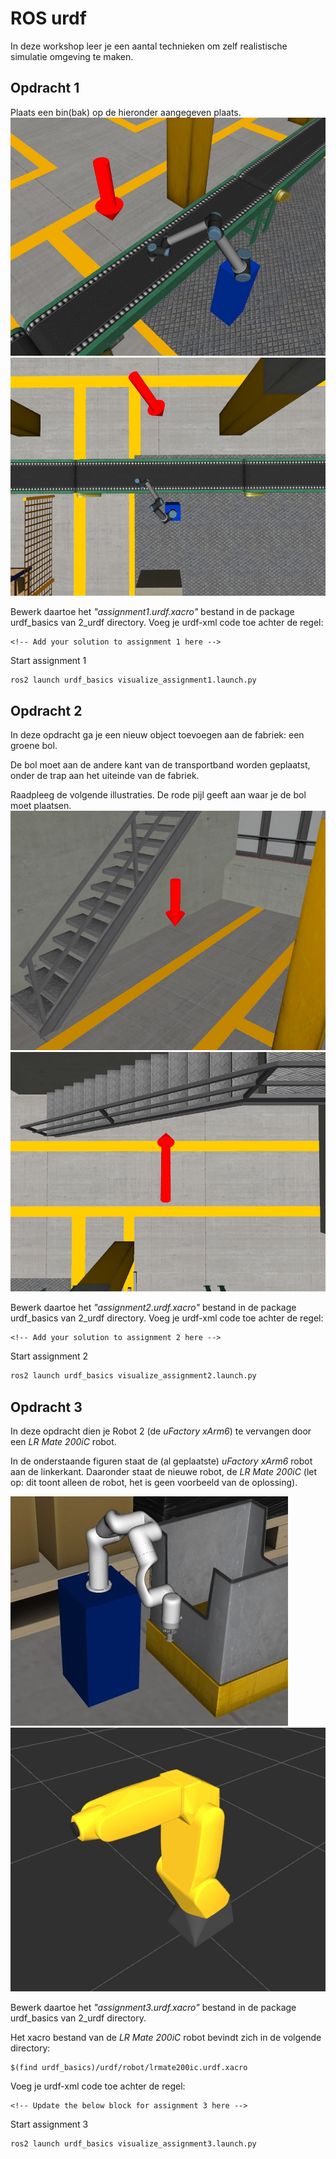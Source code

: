 # ROS urdf


In deze workshop leer je een aantal technieken om zelf realistische simulatie omgeving te maken.

## Opdracht 1
Plaats een bin(bak) op de hieronder aangegeven plaats.
![Image](./images/assignment1_arrow_perspective.jpg)
![Image](./images/assignment1_arrow_top_view.jpg)

Bewerk daartoe het *"assignment1.urdf.xacro"* bestand in de package urdf_basics van 2_urdf directory.
Voeg je urdf-xml code toe achter de regel:

```
<!-- Add your solution to assignment 1 here -->
```

Start assignment 1
```bash
ros2 launch urdf_basics visualize_assignment1.launch.py
```

## Opdracht 2
In deze opdracht ga je een nieuw object toevoegen aan de fabriek: een groene bol.

De bol moet aan de andere kant van de transportband worden geplaatst, onder de trap aan het uiteinde van de fabriek.

Raadpleeg de volgende illustraties. De rode pijl geeft aan waar je de bol moet plaatsen.
![Image](./images/assignment2_arrow_perspective.jpg)
![Image](./images/assignment2_arrow_top_view.jpg)

Bewerk daartoe het *"assignment2.urdf.xacro"* bestand in de package urdf_basics van 2_urdf directory.
Voeg je urdf-xml code toe achter de regel:
```
<!-- Add your solution to assignment 2 here -->
```

Start assignment 2
```bash
ros2 launch urdf_basics visualize_assignment2.launch.py
```
## Opdracht 3
In deze opdracht dien je Robot 2 (de *uFactory xArm6*) te vervangen door een *LR Mate 200iC* robot.

In de onderstaande figuren staat de (al geplaatste) *uFactory xArm6* robot aan de linkerkant. Daaronder staat de nieuwe robot, de *LR Mate 200iC* (let op: dit toont alleen de robot, het is geen voorbeeld van de oplossing).

![Image](./images/assignment3_original_robot.jpg)
![Image](./images/assignment3_replacement_robot.jpg)

Bewerk daartoe het *"assignment3.urdf.xacro"* bestand in de package urdf_basics van 2_urdf directory.

Het xacro bestand van de *LR Mate 200iC* robot bevindt zich in de volgende directory:
```
$(find urdf_basics)/urdf/robot/lrmate200ic.urdf.xacro
``` 

Voeg je urdf-xml code toe achter de regel:
```
<!-- Update the below block for assignment 3 here -->
```

Start assignment 3
```bash
ros2 launch urdf_basics visualize_assignment3.launch.py
```


